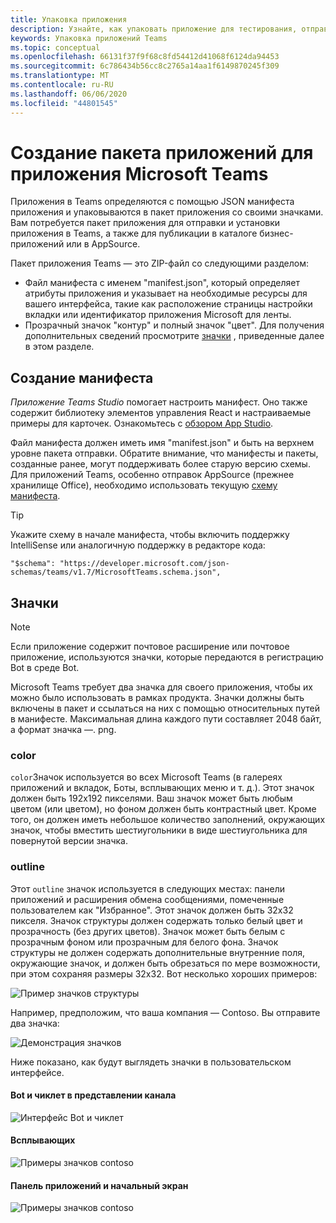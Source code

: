 ```yaml
---
title: Упаковка приложения
description: Узнайте, как упаковать приложение для тестирования, отправки и публикации в Microsoft Teams.
keywords: Упаковка приложений Teams
ms.topic: conceptual
ms.openlocfilehash: 66131f37f9f68c8fd54412d41068f6124da94453
ms.sourcegitcommit: 6c786434b56cc8c2765a14aa1f6149870245f309
ms.translationtype: MT
ms.contentlocale: ru-RU
ms.lasthandoff: 06/06/2020
ms.locfileid: "44801545"
---
```

# <a name="create-an-app-package-for-your-microsoft-teams-app"></a>Создание пакета приложений для приложения Microsoft Teams

Приложения в Teams определяются с помощью JSON манифеста приложения и упаковываются в пакет приложения со своими значками. Вам потребуется пакет приложения для отправки и установки приложения в Teams, а также для публикации в каталоге бизнес-приложений или в AppSource.

Пакет приложения Teams — это ZIP-файл со следующими разделом:

* Файл манифеста с именем "manifest.json", который определяет атрибуты приложения и указывает на необходимые ресурсы для вашего интерфейса, такие как расположение страницы настройки вкладки или идентификатор приложения Microsoft для ленты.
* Прозрачный значок "контур" и полный значок "цвет". Для получения дополнительных сведений просмотрите [значки](#icons) , приведенные далее в этом разделе.

## <a name="creating-a-manifest"></a>Создание манифеста

*Приложение Teams Studio* помогает настроить манифест. Оно также содержит библиотеку элементов управления React и настраиваемые примеры для карточек. Ознакомьтесь с [обзором App Studio](~/concepts/build-and-test/app-studio-overview.md).

Файл манифеста должен иметь имя "manifest.json" и быть на верхнем уровне пакета отправки. Обратите внимание, что манифесты и пакеты, созданные ранее, могут поддерживать более старую версию схемы. Для приложений Teams, особенно отправок AppSource (прежнее хранилище Office), необходимо использовать текущую [схему манифеста](~/resources/schema/manifest-schema.md).

> [!TIP]
> Укажите схему в начале манифеста, чтобы включить поддержку IntelliSense или аналогичную поддержку в редакторе кода:
>
> `"$schema": "https://developer.microsoft.com/json-schemas/teams/v1.7/MicrosoftTeams.schema.json",`

## <a name="icons"></a>Значки

> [!Note]
> Если приложение содержит почтовое расширение или почтовое приложение, используются значки, которые передаются в регистрацию Bot в среде Bot.

Microsoft Teams требует два значка для своего приложения, чтобы их можно было использовать в рамках продукта. Значки должны быть включены в пакет и ссылаться на них с помощью относительных путей в манифесте. Максимальная длина каждого пути составляет 2048 байт, а формат значка —. png.

### <a name="color"></a>color

`color`Значок используется во всех Microsoft Teams (в галереях приложений и вкладок, Боты, всплывающих меню и т. д.). Этот значок должен быть 192x192 пикселями. Ваш значок может быть любым цветом (или цветом), но фоном должен быть контрастный цвет. Кроме того, он должен иметь небольшое количество заполнений, окружающих значок, чтобы вместить шестиугольники в виде шестиугольника для повернутой версии значка.

### <a name="outline"></a>outline

Этот `outline` значок используется в следующих местах: панели приложений и расширения обмена сообщениями, помеченные пользователем как "Избранное". Этот значок должен быть 32x32 пикселя. Значок структуры должен содержать только белый цвет и прозрачность (без других цветов). Значок может быть белым с прозрачным фоном или прозрачным для белого фона. Значок структуры не должен содержать дополнительные внутренние поля, окружающие значок, и должен быть обрезаться по мере возможности, при этом сохраняя размеры 32x32. Вот несколько хороших примеров:

![Пример значков структуры](~/assets/images/icons/sample20x20s.png)

Например, предположим, что ваша компания — Contoso. Вы отправите два значка:

![Демонстрация значков](~/assets/images/framework/framework_submit_icon.png)

Ниже показано, как будут выглядеть значки в пользовательском интерфейсе.

#### <a name="bot-and-chiclet-in-channel-view"></a>Bot и чиклет в представлении канала

![Интерфейс Bot и чиклет](~/assets/images/icons/botandchiclet.png)

#### <a name="flyout"></a>Всплывающих

![Примеры значков contoso](~/assets/images/icons/flyout.png)

#### <a name="app-bar-and-home-screen"></a>Панель приложений и начальный экран

![Примеры значков contoso](~/assets/images/icons/appbarhomescreen.png)
